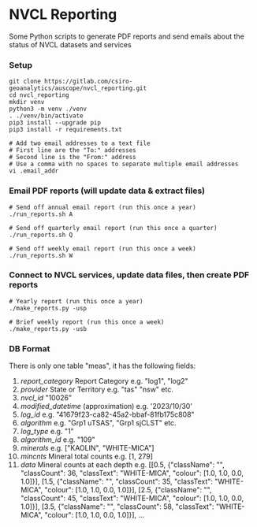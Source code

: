 # NVCL Reporting

Some Python scripts to generate PDF reports and send emails about the status of NVCL datasets and services

### Setup
```
git clone https://gitlab.com/csiro-geoanalytics/auscope/nvcl_reporting.git
cd nvcl_reporting
mkdir venv
python3 -m venv ./venv
. ./venv/bin/activate
pip3 install --upgrade pip
pip3 install -r requirements.txt

# Add two email addresses to a text file
# First line are the "To:" addresses
# Second line is the "From:" address
# Use a comma with no spaces to separate multiple email addresses
vi .email_addr
```

### Email PDF reports (will update data & extract files)
```
# Send off annual email report (run this once a year)
./run_reports.sh A

# Send off quarterly email report (run this once a quarter)
./run_reports.sh Q

# Send off weekly email report (run this once a week)
./run_reports.sh W
```

### Connect to NVCL services, update data files, then create PDF reports 
```
# Yearly report (run this once a year)
./make_reports.py -usp

# Brief weekly report (run this once a week)
./make_reports.py -usb
```

### DB Format

There is only one table "meas", it has the following fields:

1.	*report_category*  Report Category e.g. "log1", "log2" 
2.	*provider* State or Territory e.g. "tas" "nsw" etc.
3.	*nvcl_id* "10026"
4.	*modified_datetime* (approximation) e.g. '2023/10/30'
5.	*log_id* e.g. "41679f23-ca82-45a2-bbaf-81fb175c808"
6.	*algorithm* e.g. "Grp1 uTSAS", "Grp1 sjCLST" etc.
7.	*log_type* e.g. "1"
8.	*algorithm_id* e.g. "109"
9.	*minerals* e.g. ["KAOLIN", "WHITE-MICA"]
10.	*mincnts* Mineral total counts e.g. [1, 279]
11.	*data* Mineral counts at each depth e.g. [[0.5, {"className": "", "classCount": 36, "classText": "WHITE-MICA", "colour": [1.0, 1.0, 0.0, 1.0]}], [1.5, {"className": "", "classCount": 35, "classText": "WHITE-MICA", "colour": [1.0, 1.0, 0.0, 1.0]}], [2.5, {"className": "", "classCount": 45, "classText": "WHITE-MICA", "colour": [1.0, 1.0, 0.0, 1.0]}], [3.5, {"className": "", "classCount": 58, "classText": "WHITE-MICA", "colour": [1.0, 1.0, 0.0, 1.0]}], ...

